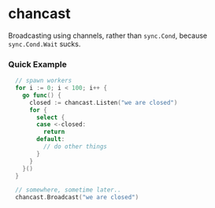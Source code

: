 # chancast

Broadcasting using channels, rather than `sync.Cond`, because `sync.Cond.Wait` sucks.

### Quick Example

```go
  // spawn workers
  for i := 0; i < 100; i++ {
    go func() {
      closed := chancast.Listen("we are closed")
      for {
        select {
        case <-closed:
          return
        default:
          // do other things
        }
      }
    }()
  }

  // somewhere, sometime later..
  chancast.Broadcast("we are closed")
```
